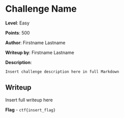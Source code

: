 # Challenge Name
**Level**: Easy

**Points**: 500

**Author**: Firstname Lastname

**Writeup by**: Firstname Lastname

**Description**:
```markdown
Insert challenge description here in full Markdown
```

## Writeup
Insert full writeup here

**Flag** - `ctf{insert_flag}`